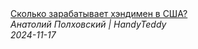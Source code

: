 <!--2024-11-17 17:16:58-->
<div class="yb">
  <a class="nodecor" href="/posts.html?rabota/skolko_zarabatyvaet_hendimen_v_ssha">
    <img class="preview" data-videoid="nZ0Mhl43y1I" src="https://i3.ytimg.com/vi/nZ0Mhl43y1I/hqdefault.jpg" align="middle" alt="">
  </a>
  <div class="inlbl text">
    <a class="nodecor" href="/posts.html?rabota/skolko_zarabatyvaet_hendimen_v_ssha">Сколько зарабатывает хэндимен в США?</a><br>
    <i class="smaller2">Анатолий Полховский | HandyTeddy </i><br>
    <i class="smaller3">2024-11-17</i>
  </div>
</div>
